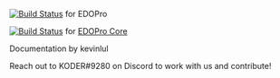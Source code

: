 [![Build Status](https://travis-ci.org/edo9300/edopro.svg?branch=master)](https://travis-ci.org/edo9300/edopro) for EDOPro

[![Build Status](https://travis-ci.org/edo9300/ygopro-core.svg?branch=master)](https://travis-ci.org/edo9300/ygopro-core) for [EDOPro Core](https://github.com/edo9300/ygopro-core)

Documentation by kevinlul

Reach out to KODER#9280 on Discord to work with us and contribute!